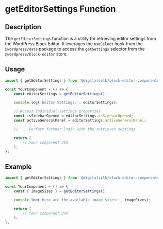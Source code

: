 # getEditorSettings Function

## Description

The `getEditorSettings` function is a utility for retrieving editor settings from the WordPress Block Editor. It leverages the `useSelect` hook from the `@wordpress/data` package to access the `getSettings` selector from the `@wordpress/block-editor` store.


## Usage

```js
import { getEditorSettings } from '@digitalsilk/block-editor-components';

const YourComponent = () => {
    const editorSettings = getEditorSettings();

    console.log('Editor Settings:', editorSettings);

    // Access individual settings properties
    const isSidebarOpened = editorSettings.isSidebarOpened;
    const activeGeneralPanel = editorSettings.activeGeneralPanel;

    // ... Perform further logic with the retrieved settings

    return (
        // Your component JSX
    );
};
```

## Example

```js
import { getEditorSettings } from '@digitalsilk/block-editor-components';

const YourComponent = () => {
   	const { imageSizes } = getEditorSettings();

    console.log('Here are the available image sizes:', imageSizes);

    return (
        // Your component JSX
    );
};
```
